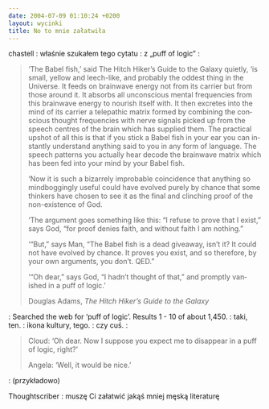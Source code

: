 ```yaml
---
date: 2004-07-09 01:10:24 +0200
layout: wycinki
title: No to mnie załatwiła
---
```


chastell
: właśnie szukałem tego cytatu
: z „puff of logic”
: <blockquote lang='en'><p>‘The Babel fish,’ said The Hitch Hiker’s Guide to the Galaxy quietly, ‘is small, yellow and leech-like, and probably the oddest thing in the Universe. It feeds on brainwave energy not from its carrier but from those around it. It absorbs all unconscious mental frequencies from this brainwave energy to nourish itself with. It then excretes into the mind of its carrier a telepathic matrix formed by combining the conscious thought frequencies with nerve signals picked up from the speech centres of the brain which has supplied them. The practical upshot of all this is that if you stick a Babel fish in your ear you can instantly understand anything said to you in any form of language. The speech patterns you actually hear decode the brainwave matrix which has been fed into your mind by your Babel fish.</p><p>‘Now it is such a bizarrely improbable coincidence that anything so mindboggingly useful could have evolved purely by chance that some thinkers have chosen to see it as the final and clinching proof of the non-existence of God.</p><p>‘The argument goes something like this: “I refuse to prove that I exist,” says God, “for proof denies faith, and without faith I am nothing.”</p><p>‘“But,” says Man, “The Babel fish is a dead giveaway, isn’t it? It could not have evolved by chance. It proves you exist, and so therefore, by your own arguments, you don’t. QED.”</p><p>‘“Oh dear,” says God, “I hadn’t thought of that,” and promptly vanished in a puff of logic.’</p><p>Douglas Adams, <cite>The Hitch Hiker’s Guide to the Galaxy</cite></p></blockquote>
: Searched the web for ‘puff of logic’. Results 1 - 10 of about 1,450.
: taki, ten.
: ikona kultury, tego.
: czy cuś.
: <blockquote lang='en'><p>Cloud: ‘Oh dear. Now I suppose you expect me to disappear in a puff of logic, right?’</p><p>Angela: ‘Well, it would be nice.’</p><p></p></blockquote>
: (przykładowo)

Thoughtscriber
: muszę Ci załatwić jakąś mniej męską literaturę
